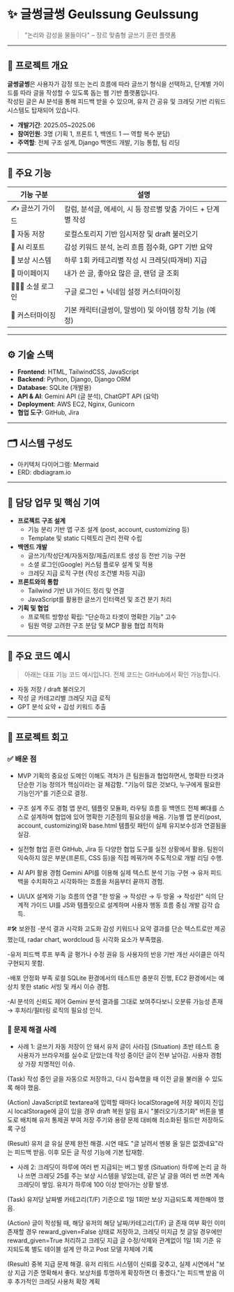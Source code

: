 # ✨ 글썽글썽 Geulssung Geulssung

> "논리와 감성을 물들이다" – 장르 맞춤형 글쓰기 훈련 플랫폼

---

## 🧩 프로젝트 개요

**글썽글썽**은 사용자가 감정 또는 논리 흐름에 따라 글쓰기 형식을 선택하고, 단계별 가이드를 따라 글을 작성할 수 있도록 돕는 웹 기반 플랫폼입니다.  
작성된 글은 AI 분석을 통해 피드백 받을 수 있으며, 유저 간 공유 및 크레딧 기반 리워드 시스템도 탑재되어 있습니다.

- **개발기간**: 2025.05~2025.06  
- **참여인원**: 3명 (기획 1, 프론트 1, 백엔드 1 — 역할 복수 분담)
- **주역할**: 전체 구조 설계, Django 백엔드 개발, 기능 통합, 팀 리딩

---

## 🎯 주요 기능

| 기능 구분 | 설명 |
|----------|------|
| ✍️ 글쓰기 가이드 | 칼럼, 분석글, 에세이, 시 등 장르별 맞춤 가이드 + 단계별 작성 |
| 📑 자동 저장 | 로컬스토리지 기반 임시저장 및 draft 불러오기 |
| 🧠 AI 리포트 | 감성 키워드 분석, 논리 흐름 점수화, GPT 기반 요약 |
| 🌱 보상 시스템 | 하루 1회 카테고리별 작성 시 크레딧(따개비) 지급 |
| 👀 마이페이지 | 내가 쓴 글, 좋아요 많은 글, 랜덤 글 조회 |
| 🧑‍🤝‍🧑 소셜 로그인 | 구글 로그인 + 닉네임 설정 커스터마이징 |
| 🎨 커스터마이징 | 기본 캐릭터(글썽이, 말썽이) 및 아이템 장착 기능 (예정) |

---

## ⚙️ 기술 스택

- **Frontend**: HTML, TailwindCSS, JavaScript
- **Backend**: Python, Django, Django ORM
- **Database**: SQLite (개발용)  
- **API & AI**: Gemini API (글 분석), ChatGPT API (요약)
- **Deployment**: AWS EC2, Nginx, Gunicorn
- **협업 도구**: GitHub, Jira

---

## 🗂️ 시스템 구성도

- 아키텍처 다이어그램: Mermaid  
- ERD: dbdiagram.io  

---

## 🧠 담당 업무 및 핵심 기여

- **프로젝트 구조 설계**
  - 기능 분리 기반 앱 구조 설계 (post, account, customizing 등)
  - Template 및 static 디렉토리 관리 전략 수립
- **백엔드 개발**
  - 글쓰기/작성단계/자동저장/제출/리포트 생성 등 전반 기능 구현
  - 소셜 로그인(Google) 커스텀 플로우 설계 및 적용
  - 크레딧 지급 로직 구현 (작성 조건별 차등 지급)
- **프론트와의 통합**
  - Tailwind 기반 UI 가이드 정리 및 연결
  - JavaScript를 활용한 글쓰기 인터랙션 및 조건 분기 처리
- **기획 및 협업**
  - 프로젝트 방향성 확립: "단순하고 타겟이 명확한 기능" 고수
  - 팀원 역량 고려한 구조 분담 및 MCP 활용 협업 최적화

---

## 🧪 주요 코드 예시

> 아래는 대표 기능 코드 예시입니다. 전체 코드는 GitHub에서 확인 가능합니다.

- 자동 저장 / draft 불러오기  
- 작성 글 카테고리별 크레딧 지급 로직  
- GPT 분석 요약 + 감성 키워드 추출

---

## 🧭 프로젝트 회고

### ✅ 배운 점
- MVP 기획의 중요성
도메인 이해도 격차가 큰 팀원들과 협업하면서, 명확한 타겟과 단순한 기능 정의가 핵심이라는 걸 체감함.
"기능이 많은 것보다, 누구에게 필요한 기능인가"를 기준으로 결정.

- 구조 설계 주도 경험
앱 분리, 템플릿 모듈화, 라우팅 흐름 등 백엔드 전체 뼈대를 스스로 설계하며 협업에 있어 명확한 기준점의 필요성을 배움.
기능별 앱 분리(post, account, customizing)와 base.html 템플릿 패턴이 실제 유지보수성과 연결됨을 실감.

- 실전형 협업 훈련
GitHub, Jira 등 다양한 협업 도구를 실전 상황에서 활용.
팀원이 익숙하지 않은 부분(프론트, CSS 등)을 직접 메꿔가며 주도적으로 개발 리딩 수행.

- AI API 활용 경험
Gemini API를 이용해 실제 텍스트 분석 기능 구현 → 유저 피드백을 수치화하고 시각화하는 흐름을 처음부터 끝까지 경험.

- UI/UX 설계와 기능 흐름의 연결
"한 방울 → 작성란 → 두 방울 → 작성란" 식의 단계적 가이드 UI를 JS와 템플릿으로 설계하며 사용자 행동 흐름 중심 개발 감각 습득.

#🛠️ 보완점
-분석 결과 시각화 고도화
감성 키워드나 요약 결과를 단순 텍스트로만 제공했는데, radar chart, wordcloud 등 시각화 요소가 부족했음.


-유저 피드백 루프 부족
글 평가나 수정 권유 등 사용자의 반응 기반 개선 사이클은 아직 구현되지 못함.

-배포 안정화 부족
로컬 SQLite 환경에서의 테스트만 충분히 진행, EC2 환경에서는 예상치 못한 static 서빙 및 캐시 이슈 경험.

-AI 분석의 신뢰도 제어
Gemini 분석 결과를 그대로 보여주다보니 오분류 가능성 존재 → 후처리/필터링 로직의 필요성 인식.


### 🌟 문제 해결 사례
- 사례 1: 글쓰기 자동 저장이 안 돼서 유저 글이 사라짐
(Situation)
초반 테스트 중 사용자가 브라우저를 실수로 닫았는데 작성 중이던 글이 전부 날아감. 사용자 경험상 가장 치명적인 이슈.

(Task)
작성 중인 글을 자동으로 저장하고, 다시 접속했을 때 이전 글을 불러올 수 있도록 해야 했음.

(Action)
JavaScript로 textarea에 입력할 때마다 localStorage에 저장
페이지 진입 시 localStorage에 글이 있을 경우 draft 복원 알림 표시
"불러오기/초기화" 버튼을 별도로 배치해 유저 통제권 부여
저장 주기와 용량 문제 대비해 최소화된 필드만 저장하도록 구성

(Result)
유저 글 유실 문제 완전 해결. 시연 때도 "글 날려서 멘붕 올 일은 없겠네요"라는 피드백 받음. 이후 모든 글 작성 기능에 기본 탑재함.

- 사례 2: 크레딧이 하루에 여러 번 지급되는 버그 발생
(Situation)
하루에 논리 글 하나 쓰면 크레딧 25를 주는 보상 시스템을 넣었는데, 같은 날 글을 여러 번 쓰면 계속 크레딧이 쌓임. 유저가 하루에 100 이상 받아가는 상황 발생.

(Task)
유저당 날짜별 카테고리(T/F) 기준으로 1일 1회만 보상 지급되도록 제한해야 했음.

(Action)
글이 작성될 때, 해당 유저의 해당 날짜/카테고리(T/F) 글 존재 여부 확인
이미 존재할 경우 reward_given=False 상태로 저장하고, 크레딧 미지급
첫 글일 경우에만 reward_given=True 처리하고 크레딧 지급
글 수정/삭제와 관계없이 1일 1회 기준 유지되도록 별도 테이블 설계 안 하고 Post 모델 자체에 기록

(Result)
중복 지급 문제 해결. 유저 리워드 시스템이 신뢰를 갖추고, 실제 시연에서 "보상 지급 기준 명확해서 좋다. 보상처를 투명하게 확장하면 더 좋겠다."는 피드백 받음
이후 추가적인 크레딧 사용처 확장 계획

